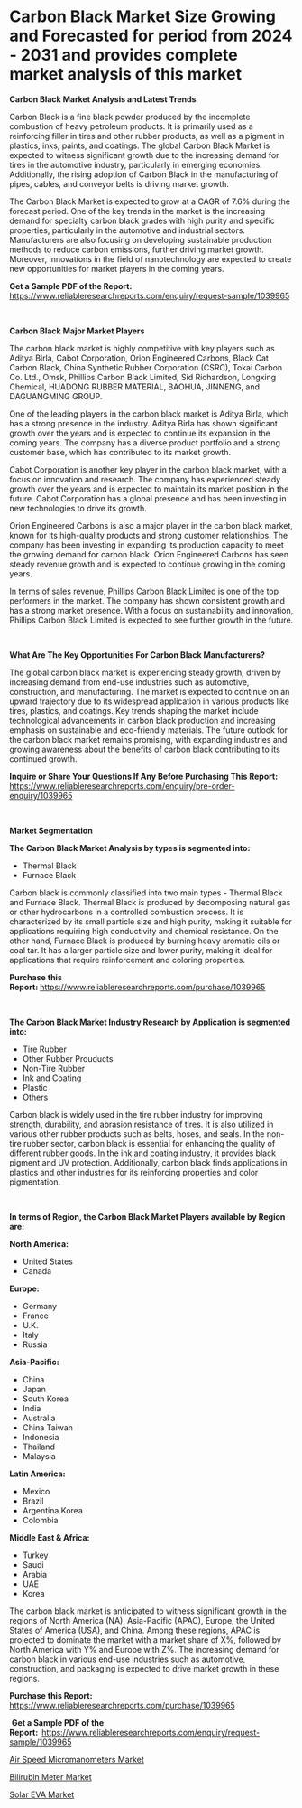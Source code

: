 <p><h1>Carbon Black Market Size Growing and Forecasted for period from 2024 - 2031 and provides complete market analysis of this market</h1></p><p><strong>Carbon Black Market Analysis and Latest Trends</strong></p>
<p><p>Carbon Black is a fine black powder produced by the incomplete combustion of heavy petroleum products. It is primarily used as a reinforcing filler in tires and other rubber products, as well as a pigment in plastics, inks, paints, and coatings. The global Carbon Black Market is expected to witness significant growth due to the increasing demand for tires in the automotive industry, particularly in emerging economies. Additionally, the rising adoption of Carbon Black in the manufacturing of pipes, cables, and conveyor belts is driving market growth.</p><p>The Carbon Black Market is expected to grow at a CAGR of 7.6% during the forecast period. One of the key trends in the market is the increasing demand for specialty carbon black grades with high purity and specific properties, particularly in the automotive and industrial sectors. Manufacturers are also focusing on developing sustainable production methods to reduce carbon emissions, further driving market growth. Moreover, innovations in the field of nanotechnology are expected to create new opportunities for market players in the coming years.</p></p>
<p><strong>Get a Sample PDF of the Report:&nbsp;</strong> <a href="https://www.reliableresearchreports.com/enquiry/request-sample/1039965">https://www.reliableresearchreports.com/enquiry/request-sample/1039965</a></p>
<p>&nbsp;</p>
<p><strong>Carbon Black Major Market Players</strong></p>
<p><p>The carbon black market is highly competitive with key players such as Aditya Birla, Cabot Corporation, Orion Engineered Carbons, Black Cat Carbon Black, China Synthetic Rubber Corporation (CSRC), Tokai Carbon Co. Ltd., Omsk, Phillips Carbon Black Limited, Sid Richardson, Longxing Chemical, HUADONG RUBBER MATERIAL, BAOHUA, JINNENG, and DAGUANGMING GROUP.</p><p>One of the leading players in the carbon black market is Aditya Birla, which has a strong presence in the industry. Aditya Birla has shown significant growth over the years and is expected to continue its expansion in the coming years. The company has a diverse product portfolio and a strong customer base, which has contributed to its market growth.</p><p>Cabot Corporation is another key player in the carbon black market, with a focus on innovation and research. The company has experienced steady growth over the years and is expected to maintain its market position in the future. Cabot Corporation has a global presence and has been investing in new technologies to drive its growth.</p><p>Orion Engineered Carbons is also a major player in the carbon black market, known for its high-quality products and strong customer relationships. The company has been investing in expanding its production capacity to meet the growing demand for carbon black. Orion Engineered Carbons has seen steady revenue growth and is expected to continue growing in the coming years.</p><p>In terms of sales revenue, Phillips Carbon Black Limited is one of the top performers in the market. The company has shown consistent growth and has a strong market presence. With a focus on sustainability and innovation, Phillips Carbon Black Limited is expected to see further growth in the future.</p></p>
<p>&nbsp;</p>
<p><strong>What Are The Key Opportunities For Carbon Black Manufacturers?</strong></p>
<p><p>The global carbon black market is experiencing steady growth, driven by increasing demand from end-use industries such as automotive, construction, and manufacturing. The market is expected to continue on an upward trajectory due to its widespread application in various products like tires, plastics, and coatings. Key trends shaping the market include technological advancements in carbon black production and increasing emphasis on sustainable and eco-friendly materials. The future outlook for the carbon black market remains promising, with expanding industries and growing awareness about the benefits of carbon black contributing to its continued growth.</p></p>
<p><strong>Inquire or Share Your Questions If Any Before Purchasing This Report:</strong> <a href="https://www.reliableresearchreports.com/enquiry/pre-order-enquiry/1039965">https://www.reliableresearchreports.com/enquiry/pre-order-enquiry/1039965</a></p>
<p>&nbsp;</p>
<p><strong>Market Segmentation</strong></p>
<p><strong>The Carbon Black Market Analysis by types is segmented into:</strong></p>
<p><ul><li>Thermal Black</li><li>Furnace Black</li></ul></p>
<p><p>Carbon black is commonly classified into two main types - Thermal Black and Furnace Black. Thermal Black is produced by decomposing natural gas or other hydrocarbons in a controlled combustion process. It is characterized by its small particle size and high purity, making it suitable for applications requiring high conductivity and chemical resistance. On the other hand, Furnace Black is produced by burning heavy aromatic oils or coal tar. It has a larger particle size and lower purity, making it ideal for applications that require reinforcement and coloring properties.</p></p>
<p><strong>Purchase this Report:&nbsp;</strong><a href="https://www.reliableresearchreports.com/purchase/1039965">https://www.reliableresearchreports.com/purchase/1039965</a></p>
<p>&nbsp;</p>
<p><strong>The Carbon Black Market Industry Research by Application is segmented into:</strong></p>
<p><ul><li>Tire Rubber</li><li>Other Rubber Prouducts</li><li>Non-Tire Rubber</li><li>Ink and Coating</li><li>Plastic</li><li>Others</li></ul></p>
<p><p>Carbon black is widely used in the tire rubber industry for improving strength, durability, and abrasion resistance of tires. It is also utilized in various other rubber products such as belts, hoses, and seals. In the non-tire rubber sector, carbon black is essential for enhancing the quality of different rubber goods. In the ink and coating industry, it provides black pigment and UV protection. Additionally, carbon black finds applications in plastics and other industries for its reinforcing properties and color pigmentation.</p></p>
<p>&nbsp;</p>
<p><strong>In terms of Region, the Carbon Black Market Players available by Region are:</strong></p>
<p>
    <p> <strong> North America: </strong>
        <ul>
            <li>United States</li>
            <li>Canada</li>
        </ul>
        </p> 
    <p> <strong> Europe: </strong>
        <ul>
            <li>Germany</li>
            <li>France</li>
            <li>U.K.</li>
            <li>Italy</li>
            <li>Russia</li>
        </ul>
        </p> 
    <p> <strong> Asia-Pacific: </strong>
        <ul>
            <li>China</li>
            <li>Japan</li>
            <li>South Korea</li>
            <li>India</li>
            <li>Australia</li>
            <li>China Taiwan</li>
            <li>Indonesia</li>
            <li>Thailand</li>
            <li>Malaysia</li>
        </ul>
        </p> 
    <p> <strong> Latin America: </strong>
        <ul>
            <li>Mexico</li>
            <li>Brazil</li>
            <li>Argentina Korea</li>
            <li>Colombia</li>
        </ul>
        </p> 
    <p> <strong> Middle East & Africa: </strong>
        <ul>
            <li>Turkey</li>
            <li>Saudi</li>
            <li>Arabia</li>
            <li>UAE</li>
            <li>Korea</li>
        </ul>
    </p>
    </p>
<p><p>The carbon black market is anticipated to witness significant growth in the regions of North America (NA), Asia-Pacific (APAC), Europe, the United States of America (USA), and China. Among these regions, APAC is projected to dominate the market with a market share of X%, followed by North America with Y% and Europe with Z%. The increasing demand for carbon black in various end-use industries such as automotive, construction, and packaging is expected to drive market growth in these regions.</p></p>
<p><strong>Purchase this Report: </strong><a href="https://www.reliableresearchreports.com/purchase/1039965">https://www.reliableresearchreports.com/purchase/1039965</a></p>
<p>&nbsp;<strong>Get a Sample PDF of the Report:&nbsp;&nbsp;</strong><a href="https://www.reliableresearchreports.com/enquiry/request-sample/1039965">https://www.reliableresearchreports.com/enquiry/request-sample/1039965</a></p>
<p><strong></strong></p>
<p><p><a href="https://view.publitas.com/reportprime-1/insights-into-air-speed-micromanometers-market-size-analysing-market-share-trends-and-growth-from-2023-to-2030/">Air Speed Micromanometers Market</a></p><p><a href="https://view.publitas.com/reportprime-1/bilirubin-meter-market-research-report-unlocks-analysis-on-the-market-financial-status-market-size-and-market-revenue-upto-2030/">Bilirubin Meter Market</a></p><p><a href="https://github.com/nicholepatriciadoylenwnrjr0/Market-Research-Report-List-1/blob/main/solar-eva-market.md">Solar EVA Market</a></p></p>